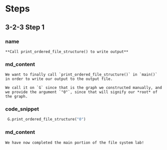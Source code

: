 <!---title{Using print_ordered_file_structure() in main()}--->

<!--badges={Python:18,Algorithms:18}-->

<!--concepts={useOfGraphs, Depth First Search (DFS)}-->

# Steps

## 3-2-3 Step 1

### name

```
**Call print_ordered_file_structure() to write output**
```

### md_content

```
We want to finally call `print_ordered_file_structure()` in `main()` in order to write our output to the output file. 

We call it on `G` since that is the graph we constructed manually, and we provide the argument `"0"`, since that will signify our *root* of the graph.
```

### code_snippet

```python
 G.print_ordered_file_structure("0")
```

### md_content

```
We have now completed the main portion of the file system lab!
```





